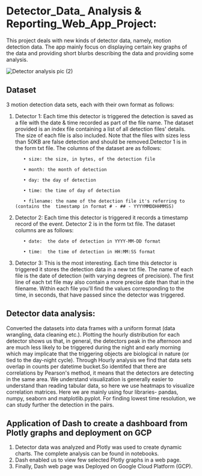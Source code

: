# Detector_Data_ Analysis & Reporting_Web_App_Project:
This project deals with new kinds of detector data, namely, motion detection data. The app mainly focus on displaying certain key graphs of the data and providing short blurbs describing the data and providing some analysis.

![Detector analysis pic (2)](https://user-images.githubusercontent.com/71408369/115794028-418dc300-a39b-11eb-8da0-65251da610cc.png)

## Dataset
3 motion detection data sets, each with their own format as follows:

1. Detector 1: Each time this detector is triggered the detection is saved as a file with the date & time recorded as part of the file name. The dataset provided is an index file containing a list of all detection files' details. The size of each file is also included. Note that the files with sizes less than 50KB are false detection and should be removed.Detector 1 is in the form txt file. The columns of the dataset are as follows:

          • size: the size, in bytes, of the detection file

          • month: the month of detection

          • day: the day of detection

          • time: the time of day of detection

          • filename: the name of the detection file it's referring to (contains the  timestamp in format # - ## - YYYYMMDDHHMMSS)

2. Detector 2: Each time this detector is triggered it records a timestamp record of the event. Detector 2 is in the form txt file. The dataset columns are as follows:

          • date:  the date of detection in YYYY-MM-DD format

          • time:  the time of detection in HH:MM:SS format

3. Detector 3: This is the most interesting. Each time this detector is triggered it stores the detection data in a new txt file. The name of each file is the date of detection (with varying degrees of precision). The first line of each txt file may also contain a more precise date than that in the filename. Within each file you'll find the values corresponding to the time, in seconds, that have passed since the detector was triggered.

## Detector data analysis:

Converted the datasets into data frames with a uniform format (data wrangling, data cleaning etc.). Plotting the hourly distribution for each detector shows us that, in general, the detectors peak in the afternoon and are much less likely to be triggered during the night and early morning which may implicate that the triggering objects are biological in nature (or tied to the day-night cycle). Through Hourly analysis we find that data sets overlap in counts per datetime bucket.So identifed that there are correlations by Pearson's method, it means that the detectors are detecting in the same area. We understand visualization is generally easier to understand than reading tabular data, so here we use heatmaps to visualize correlation matrices. Here we are mainly using four libraries- pandas, numpy, seaborn and matplotlib.pyplot. For finding lowest time resolution, we can study further the detection in the pairs.

## Application of Dash to create a dashboard from Plotly graphs and deployment on GCP

1. Detector data was analyzed and Plotly was used to create dynamic charts. The complete analysis can be found in notebooks.
2. Dash enabled us to view few selected Plotly graphs in a web page.
3. Finally, Dash web page was Deployed on Google Cloud Platform (GCP).
